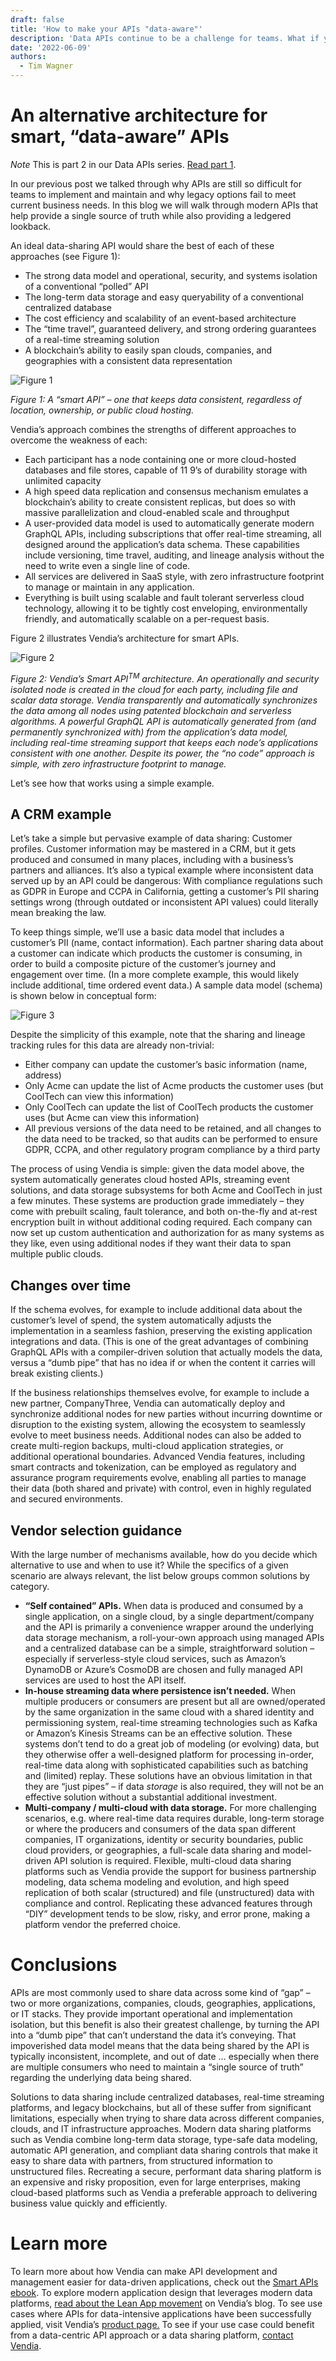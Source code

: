 ```yaml
---
draft: false
title: 'How to make your APIs "data-aware"'
description: 'Data APIs continue to be a challenge for teams. What if your APIs did the heavy lifting and kept a single source of truth.'
date: '2022-06-09'
authors:
  - Tim Wagner
---
```


# An alternative architecture for smart, “data-aware” APIs
_Note_ This is part 2 in our Data APIs series. [Read part 1](https://www.vendia.com/blog/apis-for-data). 

In our previous post we talked through why APIs are still so difficult for teams to implement and maintain and why legacy options fail to meet current business needs. In this blog we will walk through modern APIs that help provide a single source of truth while also providing a ledgered lookback. 

An ideal data-sharing API would share the best of each of these approaches (see Figure 1):


* The strong data model and operational, security, and systems isolation of a conventional “polled” API
* The long-term data storage and easy queryability of a conventional centralized database
* The cost efficiency and scalability of an event-based architecture
* The “time travel”, guaranteed delivery, and strong ordering guarantees of a real-time streaming solution
* A blockchain’s ability to easily span clouds, companies, and geographies with a consistent data representation

![Figure 1](https://d24nhiikxn5jns.cloudfront.net/optimized/user-images.githubusercontent.com..98492452..172912411-206422d0-3ce7-45db-a2fc-b264377630a5.png)

_Figure 1: A “smart API” – one that keeps data consistent, regardless of location, ownership, or public cloud hosting._

Vendia’s approach combines the strengths of different approaches to overcome the weakness of each:



* Each participant has a node containing one or more cloud-hosted databases and file stores, capable of 11 9’s of durability storage with unlimited capacity
* A high speed data replication and consensus mechanism emulates a blockchain’s ability to create consistent replicas, but does so with massive parallelization and cloud-enabled scale and throughput
* A user-provided data model is used to automatically generate modern GraphQL APIs, including subscriptions that offer real-time streaming, all designed around the application’s data schema. These capabilities include versioning, time travel, auditing, and lineage analysis without the need to write even a single line of code.
* All services are delivered in SaaS style, with zero infrastructure footprint to manage or maintain in any application.
* Everything is built using scalable and fault tolerant serverless cloud technology, allowing it to be tightly cost enveloping, environmentally friendly, and automatically scalable on a per-request basis.

Figure 2 illustrates Vendia’s architecture for smart APIs.


![Figure 2](https://d24nhiikxn5jns.cloudfront.net/optimized/user-images.githubusercontent.com..98492452..172912670-fc6dc95f-e4e4-4561-9fb7-58d4c45de158.png)


_Figure 2: Vendia’s Smart API<sup>TM</sup> architecture. An operationally and security isolated node is created in the cloud for each party, including file and scalar data storage. Vendia transparently and automatically synchronizes the data among all nodes using patented blockchain and serverless algorithms. A powerful GraphQL API is automatically generated from (and permanently synchronized with) from the application’s data model, including real-time streaming support that keeps each node’s applications consistent with one another. Despite its power, the “no code” approach is simple, with zero infrastructure footprint to manage._

Let’s see how that works using a simple example.


## A CRM example

Let’s take a simple but pervasive example of data sharing: Customer profiles. Customer information may be mastered in a CRM, but it gets produced and consumed in many places, including with a business’s partners and alliances. It’s also a typical example where inconsistent data served up by an API could be dangerous: With compliance regulations such as GDPR in Europe and CCPA in California, getting a customer’s PII sharing settings wrong (through outdated or inconsistent API values) could literally mean breaking the law.

To keep things simple, we’ll use a basic data model that includes a customer’s PII (name, contact information). Each partner sharing data about a customer can indicate which products the customer is consuming, in order to build a composite picture of the customer’s journey and engagement over time. (In a more complete example, this would likely include additional, time ordered event data.) A sample data model (schema) is shown below in conceptual form:

![Figure 3](https://d24nhiikxn5jns.cloudfront.net/optimized/user-images.githubusercontent.com..98492452..172912756-a43fcb9b-839d-4c59-81dc-74b858b7a186.png)


Despite the simplicity of this example, note that the sharing and lineage tracking rules for this data are already non-trivial:



* Either company can update the customer’s basic information (name, address)
* Only Acme can update the list of Acme products the customer uses (but CoolTech can view this information)
* Only CoolTech can update the list of CoolTech products the customer uses (but Acme can view this information)
* All previous versions of the data need to be retained, and all changes to the data need to be tracked, so that audits can be performed to ensure GDPR, CCPA, and other regulatory program compliance by a third party

The process of using Vendia is simple: given the data model above, the system automatically generates cloud hosted APIs, streaming event solutions, and data storage subsystems for both Acme and CoolTech in just a few minutes. These systems are production grade immediately – they come with prebuilt scaling, fault tolerance, and both on-the-fly and at-rest encryption built in without additional coding required. Each company can now set up custom authentication and authorization for as many systems as they like, even using additional nodes if they want their data to span multiple public clouds.


## Changes over time

If the schema evolves, for example to include additional data about the customer’s level of spend, the system automatically adjusts the implementation in a seamless fashion, preserving the existing application integrations and data. (This is one of the great advantages of combining GraphQL APIs with a compiler-driven solution that actually models the data, versus a “dumb pipe” that has no idea if or when the content it carries will break existing clients.)

If the business relationships themselves evolve, for example to include a new partner, CompanyThree, Vendia can automatically deploy and synchronize additional nodes for new parties without incurring downtime or disruption to the existing system, allowing the ecosystem to seamlessly evolve to meet business needs. Additional nodes can also be added to create multi-region backups, multi-cloud application strategies, or additional operational boundaries. Advanced Vendia features, including smart contracts and tokenization, can be employed as regulatory and assurance program requirements evolve, enabling all parties to manage their data (both shared and private) with control, even in highly regulated and secured environments.


## Vendor selection guidance

With the large number of mechanisms available, how do you decide which alternative to use and when to use it? While the specifics of a given scenario are always relevant, the list below groups common solutions by category.



* **“Self contained” APIs.** When data is produced and consumed by a single application, on a single cloud, by a single department/company and the API is primarily a convenience wrapper around the underlying data storage mechanism, a roll-your-own approach using managed APIs and a centralized database can be a simple, straightforward solution – especially if serverless-style cloud services, such as Amazon’s DynamoDB or Azure’s CosmoDB are chosen and fully managed API services are used to host the API itself.
* **In-house streaming data where persistence isn’t needed.** When multiple producers or consumers are present but all are owned/operated by the same organization in the same cloud with a shared identity and permissioning system, real-time streaming technologies such as Kafka or Amazon’s Kinesis Streams can be an effective solution. These systems don’t tend to do a great job of modeling (or evolving) data, but they otherwise offer a well-designed platform for processing in-order, real-time data along with sophisticated capabilities such as batching and (limited) replay. These solutions have an obvious limitation in that they are “just pipes” – if data _storage_ is also required, they will not be an effective solution without a substantial additional investment.
* **Multi-company / multi-cloud with data storage.** For more challenging scenarios, e.g. where real-time data requires durable, long-term storage or where the producers and consumers of the data span different companies, IT organizations, identity or security boundaries, public cloud providers, or geographies, a full-scale data sharing and model-driven API solution is required. Flexible, multi-cloud data sharing platforms such as Vendia provide the support for business partnership modeling, data schema modeling and evolution, and high speed replication of both scalar (structured) and file (unstructured) data with compliance and control. Replicating these advanced features through “DIY” development tends to be slow, risky, and error prone, making a platform vendor the preferred choice.


# Conclusions

APIs are most commonly used to share data across some kind of “gap” – two or more organizations, companies, clouds, geographies, applications, or IT stacks. They provide important operational and implementation isolation, but this benefit is also their greatest challenge, by turning the API into a “dumb pipe” that can’t understand the data it’s conveying. That impoverished data model means that the data being shared by the API is typically inconsistent, incomplete, and out of date … especially when there are multiple consumers who need to maintain a “single source of truth” regarding the underlying data being shared.

Solutions to data sharing include centralized databases, real-time streaming platforms, and legacy blockchains, but all of these suffer from significant limitations, especially when trying to share data across different companies, clouds, and IT infrastructure approaches. Modern data sharing platforms such as Vendia combine long-term data storage, type-safe data modeling, automatic API generation, and compliant data sharing controls that make it easy to share data with partners, from structured information to unstructured files. Recreating a secure, performant data sharing platform is an expensive and risky proposition, even for large enterprises, making cloud-based platforms such as Vendia a preferable approach to delivering business value quickly and efficiently.


# Learn more

To learn more about how Vendia can make API development and management easier for data-driven applications, check out the [Smart APIs ebook](https://www.vendia.com/resources/smart-apis). To explore modern application design that leverages modern data platforms, [read about the Lean App movement](https://www.vendia.com/resources/lean-apps) on Vendia’s blog. To see use cases where APIs for data-intensive applications have been successfully applied, visit Vendia’s [product  page.](https://www.vendia.com/product) To see if your use case could benefit from a data-centric API approach or a data sharing platform, [contact Vendia](https://www.vendia.com/contact-us).
